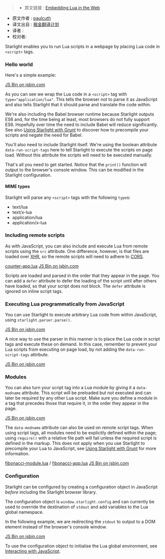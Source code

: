 >* 原文链接 : [Embedding Lua in the Web](http://starlight.paulcuth.me.uk/docs/embedding-lua-in-the-web)
* 原文作者 : [paulcuth](https://github.com/paulcuth)
* 译文出自 : [掘金翻译计划](https://github.com/xitu/gold-miner)
* 译者 : 
* 校对者:


Starlight enables you to run Lua scripts in a webpage by placing Lua code in `<script>` tags.

### Hello world

Here's a simple example:

[JS Bin on jsbin.com](http://jsbin.com/rovibad/embed?html,console)

As you can see we wrap the Lua code in a `<script>` tag with `type="application/lua"`. This tells the browser not to parse it as JavaScript and also tells Starlight that it should parse and translate the code within.

We're also including the Babel browser runtime because Starlight outputs ES6 and, for the time being at least, most browsers do not fully support ES6\. Hopefully over time the need to include Babel will reduce significantly. See also [Using Starlight with Grunt](http://starlight.paulcuth.me.uk/docs/using-starlight-with-grunt) to discover how to precompile your scripts and negate the need for Babel.

You'll also need to include Starlight itself. We're using the boolean attribute `data-run-script-tags` here to tell Starlight to execute the scripts on page load. Without this attribute the scripts will need to be executed manually.

That's all you need to get started. Notice that the `print()` function will output to the browser's console window. This can be modified in the Starlight configuration.

#### MIME types

Starlight will parse any `<script>` tags with the following `type`s:

*   text/lua
*   text/x-lua
*   application/lua
*   application/x-lua

### Including remote scripts

As with JavaScript, you can also include and execute Lua from remote scripts using the `src` attribute. One difference, however, is that files are loaded over [<attr title="XMLHttpRequest">XHR</attr>](https://developer.mozilla.org/en-US/docs/Web/API/XMLHttpRequest), so the remote scripts will need to adhere to [<attr title="Cross-Origin Resource Sharing">CORS</attr>](https://developer.mozilla.org/en-US/docs/Web/HTTP/Access_control_CORS).

[counter-app.lua](http://paulcuth.me.uk/starlight/lua/counter-app.lua) [JS Bin on jsbin.com](http://jsbin.com/mohoci/embed?html,output)

Scripts are loaded and parsed in the order that they appear in the page. You can add a `defer` attribute to defer the loading of the script until after others have loaded, so that your script does not block. The `defer` attribute is ignored on inline script tags.

### Executing Lua programmatically from JavaScript

You can use Starlight to execute arbitrary Lua code from within JavaScript, using `starlight.parser.parse()`.

[JS Bin on jsbin.com](http://jsbin.com/rutoni/embed?html,console,output)

A nice way to use the parser in this manner is to place the Lua code in script tags and execute these on demand. In this case, remember to prevent your Lua scripts from executing on page load, by not adding the `data-run-script-tags` attribute.

[JS Bin on jsbin.com](http://jsbin.com/coheya/embed?html,console,output)

### Modules

You can also turn your script tag into a Lua module by giving it a `data-modname` attribute. This script will be preloaded but not executed and can later be required by any other Lua script. Make sure you define a module in a tag that precedes those that require it, in the order they appear in the page.

[JS Bin on jsbin.com](http://jsbin.com/gadequp/embed?html,console)

The `data-modname` attribute can also be used on remote script tags. When using script tags, all modules need to be explicitly defined within the page; using `require()` with a relative file path will fail unless the required script is defined in the markup. This does not apply when you use Starlight to precompile your Lua to JavaScript, see [Using Starlight with Grunt](http://starlight.paulcuth.me.uk/docs/using-starlight-with-grunt) for more information.

[fibonacci-module.lua](http://paulcuth.me.uk/starlight/lua/fibonacci-module.lua) / [fibonacci-app.lua](http://paulcuth.me.uk/starlight/lua/fibonacci-app.lua) [JS Bin on jsbin.com](http://jsbin.com/xumoka/embed?html,output)

### Configuration

Starlight can be configured by creating a configuration object in JavaScript _before_ including the Starlight browser library.

The configuration object is `window.starlight.config` and can currently be used to override the destination of `stdout` and add variables to the Lua global namespace.

In the following example, we are redirecting the `stdout` to output to a DOM element instead of the browser's console window.

[JS Bin on jsbin.com](http://jsbin.com/silezu/embed?html,output)

To use the configuration object to initialise the Lua global environment, see [Interacting with JavaScript](http://starlight.paulcuth.me.uk/docs/interacting-with-javascript).


